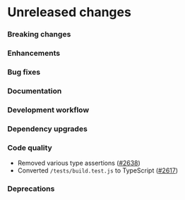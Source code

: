 # Unreleased changes

### Breaking changes

### Enhancements

### Bug fixes

### Documentation

### Development workflow

### Dependency upgrades

### Code quality

- Removed various type assertions ([#2638](https://github.com/Shopify/polaris-react/pull/2638))
- Converted `/tests/build.test.js` to TypeScript ([#2617](https://github.com/Shopify/polaris-react/pull/2617))

### Deprecations

